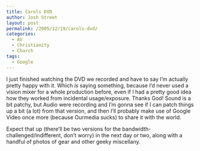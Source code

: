 ```yaml
---
title: Carols DVD
author: Josh Street
layout: post
permalink: /2005/12/19/carols-dvd/
categories:
  - AV
  - Christianity
  - Church
tags:
  - Google
---
```

I just finished watching the DVD we recorded and have to say I&#8217;m actually pretty happy with it. Which *is* saying something, because I&#8217;d never used a vision mixer for a whole production before, even if I had a pretty good idea how they worked from incidental usage/exposure. Thanks God! Sound is a bit patchy, but Audio were recording and I&#8217;m gonna see if I can patch things up a bit (a lot) from that version, and then I&#8217;ll probably make use of Google Video once more (because Ourmedia sucks) to share it with the world.

Expect that up (there&#8217;ll be two versions for the bandwidth-challenged/indifferent, don&#8217;t worry) in the next day or two, along with a handful of photos of gear and other geeky miscellany.